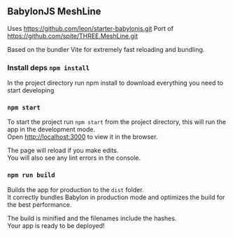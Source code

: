 ## BabylonJS MeshLine

Uses https://github.com/leon/starter-babylonjs.git
Port of https://github.com/spite/THREE.MeshLine.git 

Based on the bundler Vite for extremely fast reloading and bundling.

### Install deps `npm install`

In the project directory run npm install to download everything you need to start developing

### `npm start`

To start the project run `npm start` from the project directory, this will run the app in the development mode.<br>
Open [http://localhost:3000](http://localhost:3000) to view it in the browser.

The page will reload if you make edits.<br>
You will also see any lint errors in the console.

### `npm run build`

Builds the app for production to the `dist` folder.<br>
It correctly bundles Babylon in production mode and optimizes the build for the best performance.

The build is minified and the filenames include the hashes.<br>
Your app is ready to be deployed!
